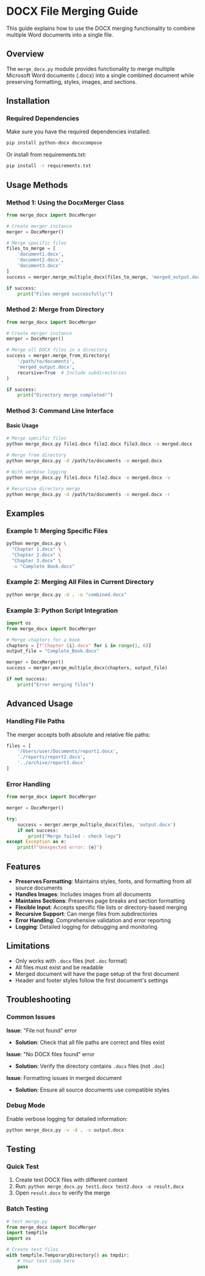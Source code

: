 # DOCX File Merging Guide

This guide explains how to use the DOCX merging functionality to combine multiple Word documents into a single file.

## Overview

The `merge_docx.py` module provides functionality to merge multiple Microsoft Word documents (.docx) into a single combined document while preserving formatting, styles, images, and sections.

## Installation

### Required Dependencies

Make sure you have the required dependencies installed:

```bash
pip install python-docx docxcompose
```

Or install from requirements.txt:
```bash
pip install -r requirements.txt
```

## Usage Methods

### Method 1: Using the DocxMerger Class

```python
from merge_docx import DocxMerger

# Create merger instance
merger = DocxMerger()

# Merge specific files
files_to_merge = [
    'document1.docx',
    'document2.docx',
    'document3.docx'
]
success = merger.merge_multiple_docx(files_to_merge, 'merged_output.docx')

if success:
    print("Files merged successfully!")
```

### Method 2: Merge from Directory

```python
from merge_docx import DocxMerger

# Create merger instance
merger = DocxMerger()

# Merge all DOCX files in a directory
success = merger.merge_from_directory(
    '/path/to/documents', 
    'merged_output.docx',
    recursive=True  # Include subdirectories
)

if success:
    print("Directory merge completed!")
```

### Method 3: Command Line Interface

#### Basic Usage
```bash
# Merge specific files
python merge_docx.py file1.docx file2.docx file3.docx -o merged.docx

# Merge from directory
python merge_docx.py -d /path/to/documents -o merged.docx

# With verbose logging
python merge_docx.py file1.docx file2.docx -o merged.docx -v

# Recursive directory merge
python merge_docx.py -d /path/to/documents -o merged.docx -r
```

## Examples

### Example 1: Merging Specific Files
```bash
python merge_docx.py \
  "Chapter 1.docx" \
  "Chapter 2.docx" \
  "Chapter 3.docx" \
  -o "Complete Book.docx"
```

### Example 2: Merging All Files in Current Directory
```bash
python merge_docx.py -d . -o "combined.docx"
```

### Example 3: Python Script Integration
```python
import os
from merge_docx import DocxMerger

# Merge chapters for a book
chapters = [f"Chapter {i}.docx" for i in range(1, 6)]
output_file = "Complete_Book.docx"

merger = DocxMerger()
success = merger.merge_multiple_docx(chapters, output_file)

if not success:
    print("Error merging files")
```

## Advanced Usage

### Handling File Paths
The merger accepts both absolute and relative file paths:

```python
files = [
    '/Users/user/Documents/report1.docx',
    './reports/report2.docx',
    '../archive/report3.docx'
]
```

### Error Handling
```python
from merge_docx import DocxMerger

merger = DocxMerger()

try:
    success = merger.merge_multiple_docx(files, 'output.docx')
    if not success:
        print("Merge failed - check logs")
except Exception as e:
    print(f"Unexpected error: {e}")
```

## Features

- **Preserves Formatting**: Maintains styles, fonts, and formatting from all source documents
- **Handles Images**: Includes images from all documents
- **Maintains Sections**: Preserves page breaks and section formatting
- **Flexible Input**: Accepts specific file lists or directory-based merging
- **Recursive Support**: Can merge files from subdirectories
- **Error Handling**: Comprehensive validation and error reporting
- **Logging**: Detailed logging for debugging and monitoring

## Limitations

- Only works with `.docx` files (not `.doc` format)
- All files must exist and be readable
- Merged document will have the page setup of the first document
- Header and footer styles follow the first document's settings

## Troubleshooting

### Common Issues

**Issue**: "File not found" error
- **Solution**: Check that all file paths are correct and files exist

**Issue**: "No DOCX files found" error
- **Solution**: Verify the directory contains `.docx` files (not `.doc`)

**Issue**: Formatting issues in merged document
- **Solution**: Ensure all source documents use compatible styles

### Debug Mode
Enable verbose logging for detailed information:
```bash
python merge_docx.py -v -d . -o output.docx
```

## Testing

### Quick Test
1. Create test DOCX files with different content
2. Run: `python merge_docx.py test1.docx test2.docx -o result.docx`
3. Open `result.docx` to verify the merge

### Batch Testing
```python
# test_merge.py
from merge_docx import DocxMerger
import tempfile
import os

# Create test files
with tempfile.TemporaryDirectory() as tmpdir:
    # Your test code here
    pass